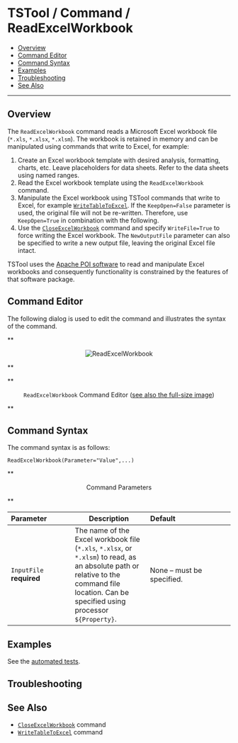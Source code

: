 # TSTool / Command / ReadExcelWorkbook #

* [Overview](#overview)
* [Command Editor](#command-editor)
* [Command Syntax](#command-syntax)
* [Examples](#examples)
* [Troubleshooting](#troubleshooting)
* [See Also](#see-also)

-------------------------

## Overview ##

The `ReadExcelWorkbook` command reads a Microsoft Excel workbook file (`*.xls`, `*.xlsx`, `*.xlsm`).
The workbook is retained in memory and can be manipulated using commands that write to Excel, for example:

1. Create an Excel workbook template with desired analysis, formatting, charts, etc.
Leave placeholders for data sheets.  Refer to the data sheets using named ranges.
2. Read the Excel workbook template using the `ReadExcelWorkbook` command.
3. Manipulate the Excel workbook using TSTool commands that write to Excel, for example
[`WriteTableToExcel`](../WriteTableToExcel/WriteTableToExcel.md).
If the `KeepOpen=False` parameter is used, the original file will not be re-written.
Therefore, use `KeepOpen=True` in combination with the following.
4. Use the [`CloseExcelWorkbook`](../CloseExcelWorkbook/CloseExcelWorkbook.md) command and specify
`WriteFile=True` to force writing the Excel workbook.
The `NewOutputFile` parameter can also be specified to write a new output file, leaving the original Excel file intact.

TSTool uses the [Apache POI software](https://poi.apache.org) to read and manipulate
Excel workbooks and consequently functionality is constrained by the features of that software package.


## Command Editor ##

The following dialog is used to edit the command and illustrates the syntax of the command.

**<p style="text-align: center;">
![ReadExcelWorkbook](ReadExcelWorkbook.png)
</p>**

**<p style="text-align: center;">
`ReadExcelWorkbook` Command Editor (<a href="../ReadExcelWorkbook.png">see also the full-size image</a>)
</p>**

## Command Syntax ##

The command syntax is as follows:

```text
ReadExcelWorkbook(Parameter="Value",...)
```
**<p style="text-align: center;">
Command Parameters
</p>**

|**Parameter**&nbsp;&nbsp;&nbsp;&nbsp;&nbsp;&nbsp;&nbsp;&nbsp;&nbsp;&nbsp;&nbsp;|**Description**|**Default**&nbsp;&nbsp;&nbsp;&nbsp;&nbsp;&nbsp;&nbsp;&nbsp;&nbsp;&nbsp;&nbsp;&nbsp;&nbsp;&nbsp;&nbsp;&nbsp;&nbsp;&nbsp;&nbsp;&nbsp;&nbsp;&nbsp;&nbsp;&nbsp;&nbsp;&nbsp;&nbsp;|
|--------------|-----------------|-----------------|
|`InputFile`<br>**required**|The name of the Excel workbook file (`*.xls`, `*.xlsx`, or `*.xlsm`) to read, as an absolute path or relative to the command file location.  Can be specified using processor `${Property}`.|None – must be specified.|

## Examples ##

See the [automated tests](https://github.com/OpenCDSS/cdss-app-tstool-test/tree/master/test/commands/ReadExcelWorkbook).

## Troubleshooting ##

## See Also ##

* [`CloseExcelWorkbook`](../CloseExcelWorkbook/CloseExcelWorkbook.md) command
* [`WriteTableToExcel`](../WriteTableToExcel/WriteTableToExcel.md) command
